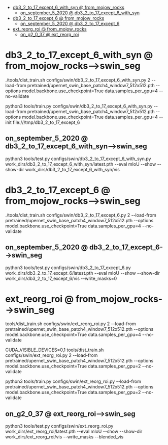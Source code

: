 
<!-- MarkdownTOC -->

- [db3_2_to_17_except_6_with_syn      @ from_mojow_rocks](#db3_2_to_17_except_6_with_syn___from_mojow_rocks_)
    - [on_september_5_2020       @ db3_2_to_17_except_6_with_syn](#on_september_5_2020___db3_2_to_17_except_6_with_sy_n_)
- [db3_2_to_17_except_6      @ from_mojow_rocks](#db3_2_to_17_except_6___from_mojow_rocks_)
    - [on_september_5_2020       @ db3_2_to_17_except_6](#on_september_5_2020___db3_2_to_17_except_6_)
- [ext_reorg_roi      @ from_mojow_rocks](#ext_reorg_roi___from_mojow_rocks_)
    - [on_g2_0_37       @ ext_reorg_roi](#on_g2_0_37___ext_reorg_ro_i_)

<!-- /MarkdownTOC -->

<a id="db3_2_to_17_except_6_with_syn___from_mojow_rocks_"></a>
#  db3_2_to_17_except_6_with_syn      @ from_mojow_rocks-->swin_seg
./tools/dist_train.sh configs/swin/db3_2_to_17_except_6_with_syn.py 2  --load-from  pretrained/upernet_swin_base_patch4_window7_512x512.pth --options model.backbone.use_checkpoint=True data.samples_per_gpu=4 --no-validate

python3 tools/train.py configs/swin/db3_2_to_17_except_6_with_syn.py --load-from pretrained/upernet_swin_base_patch4_window7_512x512.pth --options model.backbone.use_checkpoint=True data.samples_per_gpu=4 --init file:///tmp/db3_2_to_17_except_6

<a id="on_september_5_2020___db3_2_to_17_except_6_with_sy_n_"></a>
## on_september_5_2020       @ db3_2_to_17_except_6_with_syn-->swin_seg
python3 tools/test.py configs/swin/db3_2_to_17_except_6_with_syn.py work_dirs/db3_2_to_17_except_6_with_syn/latest.pth --eval mIoU --show --show-dir work_dirs/db3_2_to_17_except_6_with_syn/vis

<a id="db3_2_to_17_except_6___from_mojow_rocks_"></a>
#  db3_2_to_17_except_6      @ from_mojow_rocks-->swin_seg
./tools/dist_train.sh configs/swin/db3_2_to_17_except_6.py 2  --load-from  pretrained/upernet_swin_base_patch4_window7_512x512.pth --options model.backbone.use_checkpoint=True data.samples_per_gpu=4 --no-validate

<a id="on_september_5_2020___db3_2_to_17_except_6_"></a>
## on_september_5_2020       @ db3_2_to_17_except_6-->swin_seg
python3 tools/test.py configs/swin/db3_2_to_17_except_6.py work_dirs/db3_2_to_17_except_6/latest.pth --eval mIoU --show --show-dir work_dirs/db3_2_to_17_except_6/vis --write_masks=0

<a id="ext_reorg_roi___from_mojow_rocks_"></a>
#  ext_reorg_roi      @ from_mojow_rocks-->swin_seg
tools/dist_train.sh configs/swin/ext_reorg_roi.py 2  --load-from  pretrained/upernet_swin_base_patch4_window7_512x512.pth --options model.backbone.use_checkpoint=True data.samples_per_gpu=4 --no-validate

CUDA_VISIBLE_DEVICES=0,1 tools/dist_train.sh configs/swin/ext_reorg_roi.py 2  --load-from  pretrained/upernet_swin_base_patch4_window7_512x512.pth --options model.backbone.use_checkpoint=True data.samples_per_gpu=2 --no-validate

python3 tools/train.py configs/swin/ext_reorg_roi.py --load-from pretrained/upernet_swin_base_patch4_window7_512x512.pth --options model.backbone.use_checkpoint=True data.samples_per_gpu=2 --no-validate

<a id="on_g2_0_37___ext_reorg_ro_i_"></a>
## on_g2_0_37       @ ext_reorg_roi-->swin_seg
python3 tools/test.py configs/swin/ext_reorg_roi.py work_dirs/ext_reorg_roi/latest.pth --eval mIoU --show --show-dir work_dirs/ext_reorg_roi/vis --write_masks --blended_vis





















